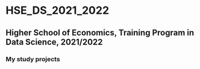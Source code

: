 # HSE_DS_2021_2022
## Higher School of Economics, Training Program in Data Science, 2021/2022
### My study projects 
